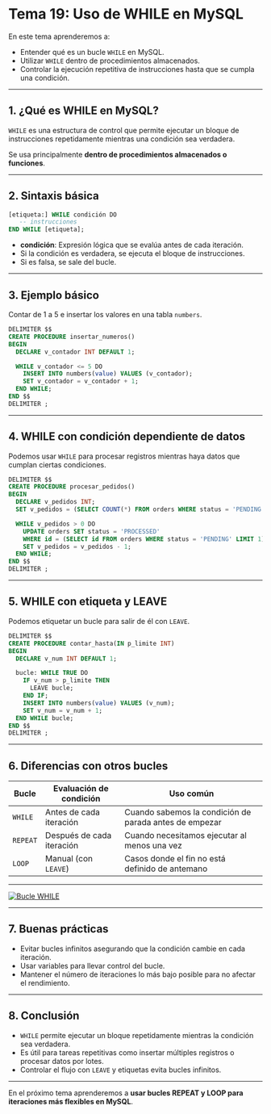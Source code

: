 # **Tema 19: Uso de WHILE en MySQL**

En este tema aprenderemos a:

- Entender qué es un bucle `WHILE` en MySQL.
- Utilizar `WHILE` dentro de procedimientos almacenados.
- Controlar la ejecución repetitiva de instrucciones hasta que se cumpla una condición.

---

## **1. ¿Qué es WHILE en MySQL?**

`WHILE` es una estructura de control que permite ejecutar un bloque de instrucciones repetidamente mientras una condición sea verdadera.

Se usa principalmente **dentro de procedimientos almacenados o funciones**.

---

## **2. Sintaxis básica**

```sql
[etiqueta:] WHILE condición DO
   -- instrucciones
END WHILE [etiqueta];
```

- **condición**: Expresión lógica que se evalúa antes de cada iteración.
- Si la condición es verdadera, se ejecuta el bloque de instrucciones.
- Si es falsa, se sale del bucle.

---

## **3. Ejemplo básico**

Contar de 1 a 5 e insertar los valores en una tabla `numbers`.

```sql
DELIMITER $$
CREATE PROCEDURE insertar_numeros()
BEGIN
  DECLARE v_contador INT DEFAULT 1;

  WHILE v_contador <= 5 DO
    INSERT INTO numbers(value) VALUES (v_contador);
    SET v_contador = v_contador + 1;
  END WHILE;
END $$
DELIMITER ;
```

---

## **4. WHILE con condición dependiente de datos**

Podemos usar `WHILE` para procesar registros mientras haya datos que cumplan ciertas condiciones.

```sql
DELIMITER $$
CREATE PROCEDURE procesar_pedidos()
BEGIN
  DECLARE v_pedidos INT;
  SET v_pedidos = (SELECT COUNT(*) FROM orders WHERE status = 'PENDING');

  WHILE v_pedidos > 0 DO
    UPDATE orders SET status = 'PROCESSED'
    WHERE id = (SELECT id FROM orders WHERE status = 'PENDING' LIMIT 1);
    SET v_pedidos = v_pedidos - 1;
  END WHILE;
END $$
DELIMITER ;
```

---

## **5. WHILE con etiqueta y LEAVE**

Podemos etiquetar un bucle para salir de él con `LEAVE`.

```sql
DELIMITER $$
CREATE PROCEDURE contar_hasta(IN p_limite INT)
BEGIN
  DECLARE v_num INT DEFAULT 1;

  bucle: WHILE TRUE DO
    IF v_num > p_limite THEN
      LEAVE bucle;
    END IF;
    INSERT INTO numbers(value) VALUES (v_num);
    SET v_num = v_num + 1;
  END WHILE bucle;
END $$
DELIMITER ;
```

---

## **6. Diferencias con otros bucles**

| Bucle    | Evaluación de condición   | Uso común                                              |
| -------- | ------------------------- | ------------------------------------------------------ |
| `WHILE`  | Antes de cada iteración   | Cuando sabemos la condición de parada antes de empezar |
| `REPEAT` | Después de cada iteración | Cuando necesitamos ejecutar al menos una vez           |
| `LOOP`   | Manual (con `LEAVE`)      | Casos donde el fin no está definido de antemano        |

---

[![Bucle WHILE](https://img.youtube.com/vi/0-bLHp3q1vw/0.jpg)](https://www.youtube.com/watch?v=0-bLHp3q1vw&list=PLzA2VyZwsq__lL586xdEFPJtV-gmYhP4N)

---

## **7. Buenas prácticas**

- Evitar bucles infinitos asegurando que la condición cambie en cada iteración.
- Usar variables para llevar control del bucle.
- Mantener el número de iteraciones lo más bajo posible para no afectar el rendimiento.

---

## **8. Conclusión**

- `WHILE` permite ejecutar un bloque repetidamente mientras la condición sea verdadera.
- Es útil para tareas repetitivas como insertar múltiples registros o procesar datos por lotes.
- Controlar el flujo con `LEAVE` y etiquetas evita bucles infinitos.

---

En el próximo tema aprenderemos a **usar bucles REPEAT y LOOP para iteraciones más flexibles en MySQL**.
